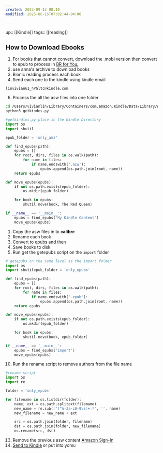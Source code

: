 ```yaml
---
created: 2023-09-13 08:10
modified: 2025-06-16T07:02:44-04:00

---
```

up::  [[Kindle]]
tags:: [[reading]]

## How to Download Ebooks

1. For books that cannot convert, download the .mobi version then convert to epub to process in [BR for You.](https://bionic-reading.com/)
2. use anna's archive to download books
3. Bionic reading process each book
4. Send each one to the kindle using kindle email
```
linvivian61_hPGltc@kindle.com
```

6. Process the all the asw files into one folder
``` bash
cd /Users/vivianlin/Library/Containers/com.amazon.Kindle/Data/Library/Application\ Support/Kindle
python3 getkindes.py
```

```python
#getkindles.py place in the Kindle Directory
import os
import shutil

epub_folder = 'only_amz'

def find_epubs(path):
    epubs = []
    for root, dirs, files in os.walk(path):
        for name in files:
            if name.endswith('.azw'):
                epubs.append(os.path.join(root, name))
    return epubs

def move_epubs(epubs):
    if not os.path.exists(epub_folder):
        os.mkdir(epub_folder)

    for book in epubs:
        shutil.move(book, The Red Queen)

if __name__ == '__main__':
    epubs = find_epubs('My Kindle Content')
    move_epubs(epubs)

```
1. Copy the asw files in to **calibre**
2. Rename each book
3. Convert to epubs and then
4. Save books to disk
5. Run get the getepubs script on the `import` folder
``` python
# getepubs on the same level as the import folder
import os
import shutilepub_folder = 'only_epubs'

def find_epubs(path):
    epubs = []
    for root, dirs, files in os.walk(path):
        for name in files:
            if name.endswith('.epub'):
                epubs.append(os.path.join(root, name))
    return epubs

def move_epubs(epubs):
    if not os.path.exists(epub_folder):
        os.mkdir(epub_folder)

    for book in epubs:
        shutil.move(book, epub_folder)

if __name__ == '__main__':
    epubs = find_epubs('import')
    move_epubs(epubs)
```
10. Run the rename script to remove authors from the file name
``` python
#rename script
import os
import re

folder = 'only_epubs'

for filename in os.listdir(folder):
    name, ext = os.path.splitext(filename)
    new_name = re.sub(r'[^A-Za-z0-9\s]+.*', '', name)
    new_filename = new_name + ext

    src = os.path.join(folder, filename)
    dst = os.path.join(folder, new_filename)
    os.rename(src, dst)
```
13. Remove the previous asw content [Amazon Sign-In](https://www.amazon.com/hz/mycd/digital-console/contentlist/allcontent/dateDsc)
15. [Send to Kindle](https://www.amazon.com/sendtokindle) or put into yomu

